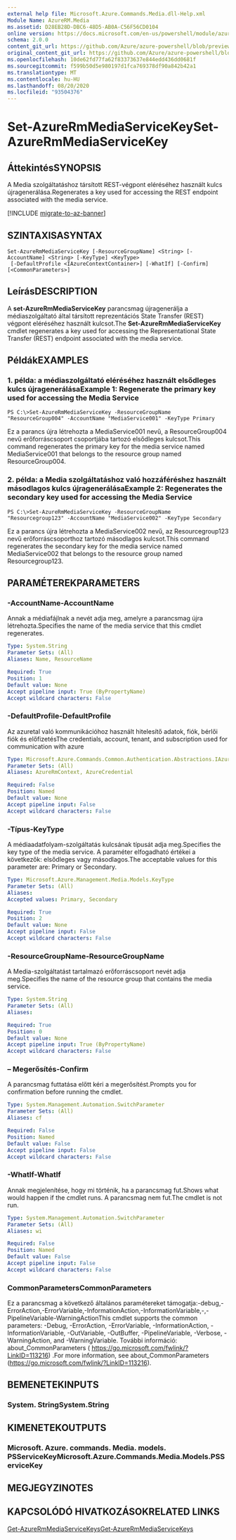 ```yaml
---
external help file: Microsoft.Azure.Commands.Media.dll-Help.xml
Module Name: AzureRM.Media
ms.assetid: D28EB28D-DBC6-48D5-AB0A-C56F56CD0104
online version: https://docs.microsoft.com/en-us/powershell/module/azurerm.media/set-azurermmediaservicekey
schema: 2.0.0
content_git_url: https://github.com/Azure/azure-powershell/blob/preview/src/ResourceManager/Media/Commands.Media/help/Set-AzureRmMediaServiceKey.md
original_content_git_url: https://github.com/Azure/azure-powershell/blob/preview/src/ResourceManager/Media/Commands.Media/help/Set-AzureRmMediaServiceKey.md
ms.openlocfilehash: 10de62fd77fa62f83373637e844edd436dd0681f
ms.sourcegitcommit: f599b50d5e980197d1fca769378df90a842b42a1
ms.translationtype: MT
ms.contentlocale: hu-HU
ms.lasthandoff: 08/20/2020
ms.locfileid: "93504376"
---
```

# <span data-ttu-id="a17ef-101">Set-AzureRmMediaServiceKey</span><span class="sxs-lookup"><span data-stu-id="a17ef-101">Set-AzureRmMediaServiceKey</span></span>

## <span data-ttu-id="a17ef-102">Áttekintés</span><span class="sxs-lookup"><span data-stu-id="a17ef-102">SYNOPSIS</span></span>
<span data-ttu-id="a17ef-103">A Media szolgáltatáshoz társított REST-végpont eléréséhez használt kulcs újragenerálása.</span><span class="sxs-lookup"><span data-stu-id="a17ef-103">Regenerates a key used for accessing the REST endpoint associated with the media service.</span></span>

[!INCLUDE [migrate-to-az-banner](../../includes/migrate-to-az-banner.md)]

## <span data-ttu-id="a17ef-104">SZINTAXISA</span><span class="sxs-lookup"><span data-stu-id="a17ef-104">SYNTAX</span></span>

```
Set-AzureRmMediaServiceKey [-ResourceGroupName] <String> [-AccountName] <String> [-KeyType] <KeyType>
 [-DefaultProfile <IAzureContextContainer>] [-WhatIf] [-Confirm] [<CommonParameters>]
```

## <span data-ttu-id="a17ef-105">Leírás</span><span class="sxs-lookup"><span data-stu-id="a17ef-105">DESCRIPTION</span></span>
<span data-ttu-id="a17ef-106">A **set-AzureRmMediaServiceKey** parancsmag újragenerálja a médiaszolgáltató által társított reprezentációs State Transfer (REST) végpont eléréséhez használt kulcsot.</span><span class="sxs-lookup"><span data-stu-id="a17ef-106">The **Set-AzureRmMediaServiceKey** cmdlet regenerates a key used for accessing the Representational State Transfer (REST) endpoint associated with the media service.</span></span>

## <span data-ttu-id="a17ef-107">Példák</span><span class="sxs-lookup"><span data-stu-id="a17ef-107">EXAMPLES</span></span>

### <span data-ttu-id="a17ef-108">1. példa: a médiaszolgáltató eléréséhez használt elsődleges kulcs újragenerálása</span><span class="sxs-lookup"><span data-stu-id="a17ef-108">Example 1: Regenerate the primary key used for accessing the Media Service</span></span>
```
PS C:\>Set-AzureRmMediaServiceKey -ResourceGroupName "ResourceGroup004" -AccountName "MediaService001" -KeyType Primary
```

<span data-ttu-id="a17ef-109">Ez a parancs újra létrehozta a MediaService001 nevű, a ResourceGroup004 nevű erőforráscsoport csoportjába tartozó elsődleges kulcsot.</span><span class="sxs-lookup"><span data-stu-id="a17ef-109">This command regenerates the primary key for the media service named MediaService001 that belongs to the resource group named ResourceGroup004.</span></span>

### <span data-ttu-id="a17ef-110">2. példa: a Media szolgáltatáshoz való hozzáféréshez használt másodlagos kulcs újragenerálása</span><span class="sxs-lookup"><span data-stu-id="a17ef-110">Example 2: Regenerates the secondary key used for accessing the Media Service</span></span>
```
PS C:\>Set-AzureRmMediaServiceKey -ResourceGroupName "Resourcegroup123" -AccountName "MediaService002" -KeyType Secondary
```

<span data-ttu-id="a17ef-111">Ez a parancs újra létrehozta a MediaService002 nevű, az Resourcegroup123 nevű erőforráscsoporthoz tartozó másodlagos kulcsot.</span><span class="sxs-lookup"><span data-stu-id="a17ef-111">This command regenerates the secondary key for the media service named MediaService002 that belongs to the resource group named Resourcegroup123.</span></span>

## <span data-ttu-id="a17ef-112">PARAMÉTEREK</span><span class="sxs-lookup"><span data-stu-id="a17ef-112">PARAMETERS</span></span>

### <span data-ttu-id="a17ef-113">-AccountName</span><span class="sxs-lookup"><span data-stu-id="a17ef-113">-AccountName</span></span>
<span data-ttu-id="a17ef-114">Annak a médiafájlnak a nevét adja meg, amelyre a parancsmag újra létrehozta.</span><span class="sxs-lookup"><span data-stu-id="a17ef-114">Specifies the name of the media service that this cmdlet regenerates.</span></span>

```yaml
Type: System.String
Parameter Sets: (All)
Aliases: Name, ResourceName

Required: True
Position: 1
Default value: None
Accept pipeline input: True (ByPropertyName)
Accept wildcard characters: False
```

### <span data-ttu-id="a17ef-115">-DefaultProfile</span><span class="sxs-lookup"><span data-stu-id="a17ef-115">-DefaultProfile</span></span>
<span data-ttu-id="a17ef-116">Az azuretal való kommunikációhoz használt hitelesítő adatok, fiók, bérlői fiók és előfizetés</span><span class="sxs-lookup"><span data-stu-id="a17ef-116">The credentials, account, tenant, and subscription used for communication with azure</span></span>

```yaml
Type: Microsoft.Azure.Commands.Common.Authentication.Abstractions.IAzureContextContainer
Parameter Sets: (All)
Aliases: AzureRmContext, AzureCredential

Required: False
Position: Named
Default value: None
Accept pipeline input: False
Accept wildcard characters: False
```

### <span data-ttu-id="a17ef-117">-Típus</span><span class="sxs-lookup"><span data-stu-id="a17ef-117">-KeyType</span></span>
<span data-ttu-id="a17ef-118">A médiaadatfolyam-szolgáltatás kulcsának típusát adja meg.</span><span class="sxs-lookup"><span data-stu-id="a17ef-118">Specifies the key type of the media service.</span></span>
<span data-ttu-id="a17ef-119">A paraméter elfogadható értékei a következők: elsődleges vagy másodlagos.</span><span class="sxs-lookup"><span data-stu-id="a17ef-119">The acceptable values for this parameter are: Primary or Secondary.</span></span>

```yaml
Type: Microsoft.Azure.Management.Media.Models.KeyType
Parameter Sets: (All)
Aliases:
Accepted values: Primary, Secondary

Required: True
Position: 2
Default value: None
Accept pipeline input: False
Accept wildcard characters: False
```

### <span data-ttu-id="a17ef-120">-ResourceGroupName</span><span class="sxs-lookup"><span data-stu-id="a17ef-120">-ResourceGroupName</span></span>
<span data-ttu-id="a17ef-121">A Media-szolgáltatást tartalmazó erőforráscsoport nevét adja meg.</span><span class="sxs-lookup"><span data-stu-id="a17ef-121">Specifies the name of the resource group that contains the media service.</span></span>

```yaml
Type: System.String
Parameter Sets: (All)
Aliases:

Required: True
Position: 0
Default value: None
Accept pipeline input: True (ByPropertyName)
Accept wildcard characters: False
```

### <span data-ttu-id="a17ef-122">– Megerősítés</span><span class="sxs-lookup"><span data-stu-id="a17ef-122">-Confirm</span></span>
<span data-ttu-id="a17ef-123">A parancsmag futtatása előtt kéri a megerősítést.</span><span class="sxs-lookup"><span data-stu-id="a17ef-123">Prompts you for confirmation before running the cmdlet.</span></span>

```yaml
Type: System.Management.Automation.SwitchParameter
Parameter Sets: (All)
Aliases: cf

Required: False
Position: Named
Default value: False
Accept pipeline input: False
Accept wildcard characters: False
```

### <span data-ttu-id="a17ef-124">-WhatIf</span><span class="sxs-lookup"><span data-stu-id="a17ef-124">-WhatIf</span></span>
<span data-ttu-id="a17ef-125">Annak megjelenítése, hogy mi történik, ha a parancsmag fut.</span><span class="sxs-lookup"><span data-stu-id="a17ef-125">Shows what would happen if the cmdlet runs.</span></span>
<span data-ttu-id="a17ef-126">A parancsmag nem fut.</span><span class="sxs-lookup"><span data-stu-id="a17ef-126">The cmdlet is not run.</span></span>

```yaml
Type: System.Management.Automation.SwitchParameter
Parameter Sets: (All)
Aliases: wi

Required: False
Position: Named
Default value: False
Accept pipeline input: False
Accept wildcard characters: False
```

### <span data-ttu-id="a17ef-127">CommonParameters</span><span class="sxs-lookup"><span data-stu-id="a17ef-127">CommonParameters</span></span>
<span data-ttu-id="a17ef-128">Ez a parancsmag a következő általános paramétereket támogatja:-debug,-ErrorAction,-ErrorVariable,-InformationAction,-InformationVariable,-,-PipelineVariable-WarningAction</span><span class="sxs-lookup"><span data-stu-id="a17ef-128">This cmdlet supports the common parameters: -Debug, -ErrorAction, -ErrorVariable, -InformationAction, -InformationVariable, -OutVariable, -OutBuffer, -PipelineVariable, -Verbose, -WarningAction, and -WarningVariable.</span></span> <span data-ttu-id="a17ef-129">További információ: about_CommonParameters ( https://go.microsoft.com/fwlink/?LinkID=113216) .</span><span class="sxs-lookup"><span data-stu-id="a17ef-129">For more information, see about_CommonParameters (https://go.microsoft.com/fwlink/?LinkID=113216).</span></span>

## <span data-ttu-id="a17ef-130">BEMENETEK</span><span class="sxs-lookup"><span data-stu-id="a17ef-130">INPUTS</span></span>

### <span data-ttu-id="a17ef-131">System. String</span><span class="sxs-lookup"><span data-stu-id="a17ef-131">System.String</span></span>

## <span data-ttu-id="a17ef-132">KIMENETEK</span><span class="sxs-lookup"><span data-stu-id="a17ef-132">OUTPUTS</span></span>

### <span data-ttu-id="a17ef-133">Microsoft. Azure. commands. Media. models. PSServiceKey</span><span class="sxs-lookup"><span data-stu-id="a17ef-133">Microsoft.Azure.Commands.Media.Models.PSServiceKey</span></span>

## <span data-ttu-id="a17ef-134">MEGJEGYZI</span><span class="sxs-lookup"><span data-stu-id="a17ef-134">NOTES</span></span>

## <span data-ttu-id="a17ef-135">KAPCSOLÓDÓ HIVATKOZÁSOK</span><span class="sxs-lookup"><span data-stu-id="a17ef-135">RELATED LINKS</span></span>

[<span data-ttu-id="a17ef-136">Get-AzureRmMediaServiceKeys</span><span class="sxs-lookup"><span data-stu-id="a17ef-136">Get-AzureRmMediaServiceKeys</span></span>](./Get-AzureRmMediaServiceKeys.md)


